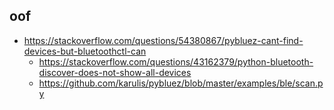 ## oof

- https://stackoverflow.com/questions/54380867/pybluez-cant-find-devices-but-bluetoothctl-can
  - https://stackoverflow.com/questions/43162379/python-bluetooth-discover-does-not-show-all-devices
  - https://github.com/karulis/pybluez/blob/master/examples/ble/scan.py
